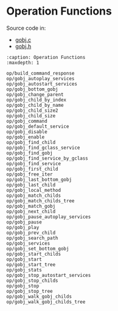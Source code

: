 # Operation Functions

Source code in:
- [gobj.c](https://github.com/artgins/yunetas/blob/main/kernel/c/gobj-c/src/gobj.c)
- [gobj.h](https://github.com/artgins/yunetas/blob/main/kernel/c/gobj-c/src/gobj.h)

```{toctree}
:caption: Operation Functions
:maxdepth: 1

op/build_command_response
op/gobj_autoplay_services
op/gobj_autostart_services
op/gobj_bottom_gobj
op/gobj_change_parent
op/gobj_child_by_index
op/gobj_child_by_name
op/gobj_child_size2
op/gobj_child_size
op/gobj_command
op/gobj_default_service
op/gobj_disable
op/gobj_enable
op/gobj_find_child
op/gobj_find_gclass_service
op/gobj_find_gobj
op/gobj_find_service_by_gclass
op/gobj_find_service
op/gobj_first_child
op/gobj_free_iter
op/gobj_last_bottom_gobj
op/gobj_last_child
op/gobj_local_method
op/gobj_match_childs
op/gobj_match_childs_tree
op/gobj_match_gobj
op/gobj_next_child
op/gobj_pause_autoplay_services
op/gobj_pause
op/gobj_play
op/gobj_prev_child
op/gobj_search_path
op/gobj_services
op/gobj_set_bottom_gobj
op/gobj_start_childs
op/gobj_start
op/gobj_start_tree
op/gobj_stats
op/gobj_stop_autostart_services
op/gobj_stop_childs
op/gobj_stop
op/gobj_stop_tree
op/gobj_walk_gobj_childs
op/gobj_walk_gobj_childs_tree

```
